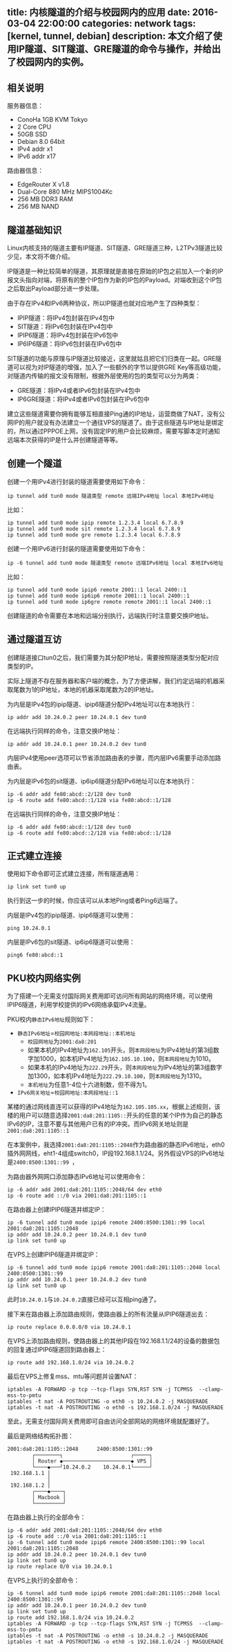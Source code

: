title: 内核隧道的介绍与校园网内的应用
date: 2016-03-04 22:00:00
categories: network
tags: [kernel, tunnel, debian]
description: 本文介绍了使用IP隧道、SIT隧道、GRE隧道的命令与操作，并给出了校园网内的实例。
---

## 相关说明

服务器信息：

- ConoHa 1GB KVM Tokyo
- 2 Core CPU
- 50GB SSD
- Debian 8.0 64bit
- IPv4 addr x1
- IPv6 addr x17

路由器信息：

- EdgeRouter X v1.8
- Dual-Core 880 MHz MIPS1004Kc
- 256 MB DDR3 RAM
- 256 MB NAND

## 隧道基础知识

Linux内核支持的隧道主要有IP隧道、SIT隧道、GRE隧道三种，L2TPv3隧道比较少见，本文将不做介绍。

IP隧道是一种比较简单的隧道，其原理就是直接在原始的IP包之前加入一个新的IP报文头指向对端，将原有的整个IP包作为新的IP包的Payload。对端收到这个IP包之后取出Payload部分进一步处理。

由于存在IPv4和IPv6两种协议，所以IP隧道也就对应地产生了四种类型：

- IPIP隧道：将IPv4包封装在IPv4包中
- SIT隧道：将IPv6包封装在IPv4包中
- IPIP6隧道：将IPv4包封装在IPv6包中
- IP6IP6隧道：将IPv6包封装在IPv6包中

SIT隧道的功能与原理与IP隧道比较接近，这里就姑且把它们归类在一起。GRE隧道可以视为对IP隧道的增强，加入了一些额外的字节以提供GRE Key等高级功能，对隧道内传输的报文没有限制，根据外层使用的包的类型可以分为两类：

- GRE隧道：将IPv4或者IPv6包封装在IPv4包中
- IP6GRE隧道：将IPv4或者IPv6包封装在IPv6包中

建立这些隧道需要你拥有能够互相直接Ping通的IP地址，运营商做了NAT，没有公网IP的用户就没有办法建立一个通往VPS的隧道了。由于这些隧道与IP地址是绑定的，所以通过PPPOE上网，没有固定IP的用户会比较麻烦，需要写脚本定时通知远端本次获得的IP是什么并创建隧道等等。

## 创建一个隧道

创建一个用IPv4进行封装的隧道需要使用如下命令：

    ip tunnel add tun0 mode 隧道类型 remote 远端IPv4地址 local 本地IPv4地址

比如：

    ip tunnel add tun0 mode ipip remote 1.2.3.4 local 6.7.8.9
    ip tunnel add tun0 mode sit remote 1.2.3.4 local 6.7.8.9
    ip tunnel add tun0 mode gre remote 1.2.3.4 local 6.7.8.9

创建一个用IPv6进行封装的隧道需要使用如下命令：

    ip -6 tunnel add tun0 mode 隧道类型 remote 远端IPv6地址 local 本地IPv6地址

比如：

    ip tunnel add tun0 mode ipip6 remote 2001::1 local 2400::1
    ip tunnel add tun0 mode ip6ip6 remote 2001::1 local 2400::1
    ip tunnel add tun0 mode ip6gre remote remote 2001::1 local 2400::1

创建隧道的命令需要在本地和远端分别执行，远端执行时注意要交换IP地址。

## 通过隧道互访

创建隧道接口tun0之后，我们需要为其分配IP地址，需要按照隧道类型分配对应类型的IP。

实际上隧道不存在服务器和客户端的概念，为了方便讲解，我们约定远端的机器采取尾数为1的IP地址，本地的机器采取尾数为2的IP地址。

为内层是IPv4包的ipip隧道、ipip6隧道分配IPv4地址可以在本地执行：

    ip addr add 10.24.0.2 peer 10.24.0.1 dev tun0

在远端执行同样的命令，注意交换IP地址：

    ip addr add 10.24.0.1 peer 10.24.0.2 dev tun0

内层IPv4使用peer选项可以节省添加路由表的步骤，而内层IPv6需要手动添加路由表。

为内层是IPv6包的sit隧道、ip6ip6隧道分配IPv6地址可以在本地执行：

    ip -6 addr add fe80:abcd::2/128 dev tun0
    ip -6 route add fe80:abcd::1/128 via fe80:abcd::1/128

在远端执行同样的命令，注意交换IP地址：

    ip -6 addr add fe80:abcd::1/128 dev tun0
    ip -6 route add fe80:abcd::2/128 via fe80:abcd::1/128

## 正式建立连接

使用如下命令即可正式建立连接，所有隧道通用：

    ip link set tun0 up

执行到这一步的时候，你应该可以从本地Ping或者Ping6远端了。

内层是IPv4包的ipip隧道、ipip6隧道可以使用：

    ping 10.24.0.1

内层是IPv6包的sit隧道、ip6ip6隧道可以使用：

    ping6 fe80:abcd::1

## PKU校内网络实例

为了搭建一个无需支付国际网关费用即可访问所有网站的网络环境，可以使用IPIP6隧道，利用学校提供的IPv6网络承载IPv4流量。

PKU校内`静态IPv6地址`规则如下：

 - `静态IPv6地址`=`校园网地址:本网段地址::本机地址`
    - `校园网地址`为`2001:da8:201`
    - 如果本机的IPv4地址为`162.105`开头，则`本网段地址`为IPv4地址的第3组数字加1000，如本机IPv4地址为`162.105.10.100`，则`本网段地址`为1010。
    - 如果本机的IPv4地址为`222.29`开头，则`本网段地址`为IPv4地址的第3组数字加1300，如本机IPv4地址为`222.29.10.100`，则`本网段地址`为1310。
    - `本机地址`为任意1-4位十六进制数，但不得为1。
- `IPv6网关地址`=`校园网地址:本网段地址::1`

某楼的通过网线直连可以获得的IPv4地址为`162.105.105.xx`，根据上述规则，该楼的用户可以随意选择`2001:da8:201:1105::`开头的任意的某个IP作为自己的静态IPv6的IP，注意不要与其他用户已有的IP冲突。而IPv6网关地址则是`2001:da8:201:1105::1`

在本案例中，我选择`2001:da8:201:1105::2048`作为路由器的静态IPv6地址，eth0插外网网线，eht1-4组成switch0，IP段192.168.1.1/24。另外假设VPS的IPv6地址是`2400:8500:1301::99 `，

为路由器外网网口添加静态IPv6地址可以使用命令：

    ip -6 addr add 2001:da8:201:1105::2048/64 dev eth0
    ip -6 route add ::/0 via 2001:da8:201:1105::1

在路由器上创建IPIP6隧道并绑定IP：

    ip -6 tunnel add tun0 mode ipip6 remote 2400:8500:1301::99 local 2001:da8:201:1105::2048
    ip addr add 10.24.0.2 peer 10.24.0.1 dev tun0
    ip link set tun0 up

在VPS上创建IPIP6隧道并绑定IP：

    ip -6 tunnel add tun0 mode ipip6 remote 2001:da8:201:1105::2048 local 2400:8500:1301::99
    ip addr add 10.24.0.1 peer 10.24.0.2 dev tun0
    ip link set tun0 up

此时`10.24.0.1`与`10.24.0.2`直接已经可以互相ping通了。

接下来在路由器上添加路由规则，使路由器上的所有流量从IPIP6隧道出去：

    ip route replace 0.0.0.0/0 via 10.24.0.1

在VPS上添加路由规则，使路由器上的其他IP段在192.168.1.1/24的设备的数据包的回复通过IPIP6隧道回到路由器上：

    ip route add 192.168.1.0/24 via 10.24.0.2

最后在VPS上修复mss、mtu等问题并设置NAT：

    iptables -A FORWARD -p tcp --tcp-flags SYN,RST SYN -j TCPMSS  --clamp-mss-to-pmtu
    iptables -t nat -A POSTROUTING -o eth0 -s 10.24.0.2 -j MASQUERADE
    iptables -t nat -A POSTROUTING -o eth0 -s 192.168.1.0/24 -j MASQUERADE

至此，无需支付国际网关费用即可自由访问全部网站的网络环境就配置好了。

最后是网络结构拓扑图：

    2001:da8:201:1105::2048      2400:8500:1301::99
            ┌────────┐                      ┌─────┐
            │ Router ◆──────────────────────◆ VPS │
            └────◆───┘10.24.0.2    10.24.0.1└─────┘
     192.168.1.1 │
                 │
     192.168.1.2 │
            ┌────◆────┐
            │ Macbook │
            └─────────┘

在路由器上执行的全部命令：

    ip -6 addr add 2001:da8:201:1105::2048/64 dev eth0
    ip -6 route add ::/0 via 2001:da8:201:1105::1
    ip -6 tunnel add tun0 mode ipip6 remote 2400:8500:1301::99 local 2001:da8:201:1105::2048
    ip addr add 10.24.0.2 peer 10.24.0.1 dev tun0
    ip link set tun0 up
    ip route replace 0/0 via 10.24.0.1

在VPS上执行的全部命令：

    ip -6 tunnel add tun0 mode ipip6 remote 2001:da8:201:1105::2048 local 2400:8500:1301::99
    ip addr add 10.24.0.1 peer 10.24.0.2 dev tun0
    ip link set tun0 up
    ip route add 192.168.1.0/24 via 10.24.0.2
    iptables -A FORWARD -p tcp --tcp-flags SYN,RST SYN -j TCPMSS  --clamp-mss-to-pmtu
    iptables -t nat -A POSTROUTING -o eth0 -s 10.24.0.2 -j MASQUERADE
    iptables -t nat -A POSTROUTING -o eth0 -s 192.168.1.0/24 -j MASQUERADE

